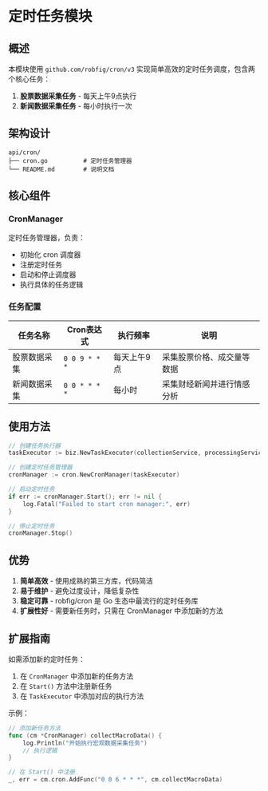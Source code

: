 # 定时任务模块

## 概述

本模块使用 `github.com/robfig/cron/v3` 实现简单高效的定时任务调度，包含两个核心任务：

1. **股票数据采集任务** - 每天上午9点执行
2. **新闻数据采集任务** - 每小时执行一次

## 架构设计

```
api/cron/
├── cron.go          # 定时任务管理器
└── README.md        # 说明文档
```

## 核心组件

### CronManager

定时任务管理器，负责：
- 初始化 cron 调度器
- 注册定时任务
- 启动和停止调度器
- 执行具体的任务逻辑

### 任务配置

| 任务名称 | Cron表达式 | 执行频率 | 说明 |
|---------|-----------|----------|------|
| 股票数据采集 | `0 0 9 * * *` | 每天上午9点 | 采集股票价格、成交量等数据 |
| 新闻数据采集 | `0 0 * * * *` | 每小时 | 采集财经新闻并进行情感分析 |

## 使用方法

```go
// 创建任务执行器
taskExecutor := biz.NewTaskExecutor(collectionService, processingService)

// 创建定时任务管理器
cronManager := cron.NewCronManager(taskExecutor)

// 启动定时任务
if err := cronManager.Start(); err != nil {
    log.Fatal("Failed to start cron manager:", err)
}

// 停止定时任务
cronManager.Stop()
```

## 优势

1. **简单高效** - 使用成熟的第三方库，代码简洁
2. **易于维护** - 避免过度设计，降低复杂性
3. **稳定可靠** - robfig/cron 是 Go 生态中最流行的定时任务库
4. **扩展性好** - 需要新任务时，只需在 CronManager 中添加新的方法

## 扩展指南

如需添加新的定时任务：

1. 在 `CronManager` 中添加新的任务方法
2. 在 `Start()` 方法中注册新任务
3. 在 `TaskExecutor` 中添加对应的执行方法

示例：

```go
// 添加新任务方法
func (cm *CronManager) collectMacroData() {
    log.Println("开始执行宏观数据采集任务")
    // 执行逻辑
}

// 在 Start() 中注册
_, err = cm.cron.AddFunc("0 0 6 * * *", cm.collectMacroData)
```